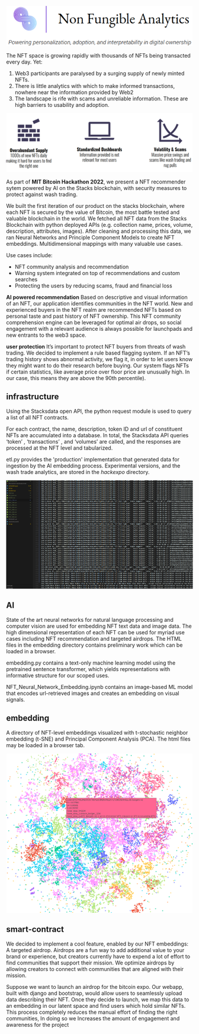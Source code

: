 ![Image](figs/splash2.png)

The NFT space is growing rapidly with thousands of NFTs being transacted every day. Yet:
1) Web3 participants are paralysed by a surging supply of newly minted NFTs. 
2) There is little analytics with which to make informed transactions, nowhere near the information provided by Web2
3) The landscape is rife with scams and unreliable information. These are high barriers to usability and adoption.

![Image](figs/problem_statement.png)

As part of **MIT Bitcoin Hackathon 2022**, we present a NFT recommender sytem powered by AI on the Stacks blockchain, with security measures to protect against wash trading. 

We built the first iteration of our product on the stacks blockchain, where each NFT is secured by the value of Bitcoin, the most battle tested and valuable blockchain in the world. We fetched all NFT data from the Stacks Blockchain with python deployed APIs (e.g. collection name, prices, volume, description, attributes, images). After cleaning and processing this data, we ran Neural Networks and Principle Component Models to create NFT embeddings. Multidimensional mappings with many valuable use cases. 

Use cases include:
- NFT community analysis and recommendation
- Warning system integrated on top of recommendations and custom searches
- Protecting the users by reducing scams, fraud and financial loss

**AI powered recommendation** Based on descriptive and visual information of an NFT, our application identifies communities in the NFT world. New and experienced buyers in the NFT realm are recommended NFTs based on personal taste and past history of NFT ownership. This NFT community comprehension engine can be leveraged for optimal air drops, so social engagement with a relevant audience is always possible for launchpads and new entrants to the web3 space.    

**user protection** It’s important to protect NFT buyers from threats of wash trading. We decided to implement a rule based flagging system. 
If an NFT’s trading history shows abnormal activity, we flag it, in order to let users know they might want to do their research before buying. 
Our system flags NFTs if certain statistics, like average price over floor price are unusually high. In our case, this means they are above the 90th percentile). 

## infrastructure 

Using the Stacksdata open API, the python request module is used to query a list of all NFT contracts. 

For each contract, the name, description, token ID and url of constituent NFTs are accumulated into a database. In total, the Stacksdata API queries ‘token’ , ‘transactions’ , and ‘volumes’ are called, and the responses are processed at the NFT level and tabularized.

etl.py provides the 'production' implementation that generated data for ingestion by the AI embedding process. Experimental versions, and the wash trade analytics, are stored in the *hackexpo* directory. 

![Image](figs/dataview.png)

## AI

State of the art neural networks for natural language processing and computer vision are used for embedding NFT text data and image data. The high dimensional representation of each NFT can be used for myriad use cases including NFT recommendation and targeted airdrops. The HTML files in the embedding directory contains preliminary work which can be loaded in a browser.  

embedding.py contains a text-only machine learning model using the pretrained sentence transformer, which yields representations with informative structure for our scoped uses. 

NFT_Neural_Network_Embedding.ipynb contains an image-based ML model that encodes url-retrieved images and creates an embedding on visual signals.



## embedding

A directory of NFT-level embeddings visualized with t-stochastic neighbor embedding (t-SNE) and Principal Component Analysis (PCA). The html files may be loaded in a browser tab.  

![Image](figs/embed_still.png)

## smart-contract

We decided to implement a cool feature, enabled by our NFT embeddings: A targeted airdrop. Airdrops are a fun way to add additional value to your brand or experience, but creators currently have to expend a lot of effort to find communities that support their mission. 
We optimize airdrops by allowing creators to connect with communities that are aligned with their mission.

Suppose we want to launch an airdrop for the bitcoin expo. Our webapp, built with django and bootstrap, would allow users to seamlessly upload data describing their NFT.
Once they decide to launch, we map this data to an embedding in our latent space and find users which hold similar NFTs. 
This process completely reduces the manual effort of finding the right communities, 
In doing so we Increases the amount of engagement and awareness for the project
